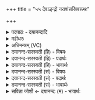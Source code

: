 +++
title = "५५ देवऽइन्द्रो नराशंसस्रिवरूथः"

+++
<details><summary>पदपाठः - दयानन्दादि</summary>

दे॒वः। इन्द्रः॑। नरा॒शꣳसः॑। त्रि॒व॒रू॒थ इति॑ त्रिऽवरू॒थः। सर॑स्वत्या। अ॒श्विभ्या॒मित्य॒श्विऽभ्या॑म्। ई॒य॒ते॒। रथः॑। रेतः॑। न। रू॒पम्। अ॒मृत॑म्। ज॒नित्र॑म्। इन्द्रा॑य। त्वष्टा॑। दध॑त्। इ॒न्द्रि॒याणि॑। व॒सु॒वन॒ इति॑ वसु॒ऽवने॑। व॒सु॒धेय॒स्येति॑ वसु॒ऽधेय॑स्य। व्य॒न्तु॒। यज॑। ५५।
</details>

<details><summary>महीधरः</summary>

म० वनस्पतिर्देवो नोऽस्माकमोजः तेजः जूतिः जूतिं जवं वेगं भामं क्रोधमिन्द्रियाणि च दधत् दधातु । यो वनस्पतिर्यूपः इन्द्राय मधु मधुरं फलं पच्यते पचति फलति इन्द्राय फलं ददाति । नकारौ चार्थौ । कीदृशो वनस्पतिः । देवैर्हिरण्यपर्णः हिरण्यरूपाणि पर्णानि यस्य । देवा यस्य हिरण्मयानि पर्णानीत्यर्थः । अश्विभ्यां सरस्वत्या च सुपिप्पलः शोभनं पिप्पलं फलं यस्य सः । अश्विनौ सरस्वती च यस्य वनस्पतेः फलानीत्यर्थः । ऋषभः पूज्यः । ऋषभशब्दः पूजावचनः । वसु० व्याख्यातम् ॥५६॥  
सप्तपञ्चाशी।
</details>

<details><summary>अधिमन्त्रम् (VC)</summary>

- अश्व्यादयो देवताः
- स्वस्त्यात्रेय ऋषिः
- स्वराट्शक्वरी
- धैवतः
</details>

<details><summary>दयानन्द-सरस्वती (हि) - विषयः</summary>

फिर उसी विषय को अगले मन्त्र में कहा है ॥
</details>

<details><summary>दयानन्द-सरस्वती (हि) - पदार्थः</summary>

पदार्थान्वयभाषाः -  हे विद्वन् ! जैसे (त्रिवरूथः) तीन अर्थात् भूमि, भूमि के नीचे और अन्तरिक्ष में जिस के घर हैं, वह (इन्द्रः) परमैश्वर्य्यवान् (देवः) विद्वान् (सरस्वत्या) अच्छी शिक्षा की हुई वाणी से (नराशंसः) जो मनुष्यों को भलीभाँति शिक्षा देते हैं, उनको (अश्विभ्याम्) आग और पवन से जैसे (रथः) रमणीय रथ (ईयते) पहुँचाया जाता, वैसे अच्छे मार्ग में पहुँचाता है वा जैसे (त्वष्टा) दुःख का विनाश करने हारा (जनित्रम्) उत्तम सुख उत्पन्न करने हारे (अमृतम्) जल और (रेतः) वीर्य्य के (न) समान (रूपम्) रूप को तथा (वसुधेयस्य) संसार के बीच (वसुवने) धन की सेवा करनेवाले (इन्द्राय) जीव के लिए (इन्द्रियाणि) कान, आँख आदि इन्द्रियों को (दधत्) धारण करे वा जैसे उक्त पदार्थों को ये सब (व्यन्तु) प्राप्त हों, वैसे तू (यज) सब व्यवहारों की सङ्गति किया कर ॥५५ ॥
</details>

<details><summary>दयानन्द-सरस्वती (हि) - भावार्थः</summary>

भावार्थभाषाः -  इस मन्त्र में उपमा और वाचकलुप्तोपमालङ्कार हैं। हे मनुष्यो ! यदि तुम लोग धर्मसम्बन्धी व्यवहार से धन की इच्छा करो तो जल और आग से चलाये हुए रथ के समान शीघ्र सब सुखों को प्राप्त होओ ॥५५ ॥
</details>

<details><summary>दयानन्द-सरस्वती (सं) - विषयः</summary>

पुनस्तमेव विषयमाह ॥
</details>

<details><summary>दयानन्द-सरस्वती (सं) - पदार्थः</summary>

पदार्थान्वयभाषाः -  हे विद्वन् ! यथा त्रिवरुथ इन्द्रो देवः सरस्वत्या नराशंसोऽश्विभ्यां रथ ईयत इव सन्मार्गे गमयति, यथा वा जनित्रममृतं रेतो न रूपं वसुधेयस्य वसुवन इन्द्रायेन्द्रियाणि त्वष्टा दधद्यथैत एतानि व्यन्तु तथा त्वं यज ॥५५ ॥
</details>

<details><summary>दयानन्द-सरस्वती (सं) - भावार्थः</summary>

भावार्थभाषाः -  अत्रोपमावाचकलुप्तोपमालङ्कारौ। हे मनुष्याः ! यदि यूयं धर्म्येण व्यवहारेण श्रियं संचिनुयात्, तर्हि जलाग्निभ्यां चालितो रथ इव सद्यः सर्वाणि सुखानि प्राप्नुयात्॥५५ ॥
</details>

<details><summary>सविता जोशी ← दयानन्दः (म) - भावार्थः</summary>

भावार्थभाषाः -  या मंत्रात उपमा व वाचकलुप्तोपमालंकार आहेत. हे माणसांनो ! जर तुम्ही धर्मयुक्त व्यवहराने धन प्राप्त कराल तर जल व अग्नीने चालणाऱ्या रथाप्रमाणे ताबडतोब सुख मिळवाल.
</details>